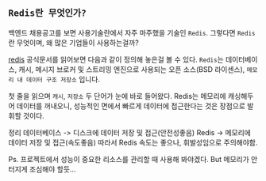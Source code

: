 ## `Redis란 무엇인가?`

백엔드 채용공고를 보면 사용기술란에서 자주 마주했을 기술인 `Redis`.
그렇다면 `Redis` 란 무엇이며, 왜 많은 기업들이 사용하는걸까?

[redis](https://redis.io/docs/about/)
공식문서를 읽어보면 다음과 같이 정의해 놓은걸 볼 수 있다.
`Redis`는 데이터베이스, 캐시, 메시지 브로커 및 스트리밍 엔진으로 사용되는 오픈 소스(BSD 라이센스), `메모리 내 데이터 구조 저장소` 입니다.

첫 줄을 읽으며 `캐시`, `저장소` 두 단어가 눈에 바로 들어왔다.
Redis는 메모리에 캐싱해두어 데이터를 꺼내오니, 성능적인 면에서 빠르게 데이터에 접근한다는 것은 장점으로 발휘할 것이다.

정리
데이터베이스 -> 디스크에 데이터 저장 및 접근(안전성좋음)
Redis -> 메모리에 데이터 저장 및 접근(속도좋음)
따라서 Redis 속도는 좋으나, 휘발성임으로 주의해야함.

Ps. 프로젝트에서 성능이 중요한 리소스를 관리할 때 사용해 봐야겠다. But 메모리가 안터지게 조심해야 할듯...
